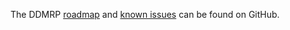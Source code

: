 The DDMRP
[roadmap](https://github.com/OCA/ddmrp/issues?q=is%3Aopen+is%3Aissue+label%3Aenhancement)
and [known
issues](https://github.com/OCA/ddmrp/issues?q=is%3Aopen+is%3Aissue+label%3Abug)
can be found on GitHub.
